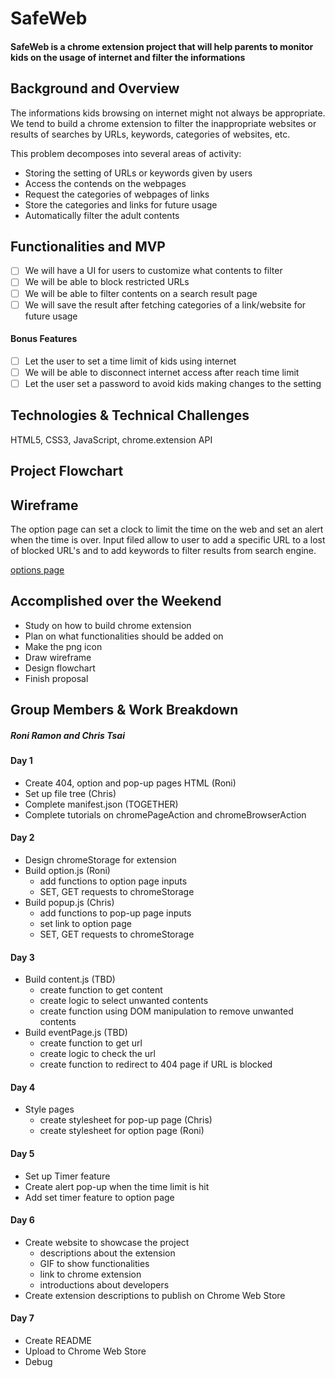 # SafeWeb
#### SafeWeb is a chrome extension project that will help parents to monitor kids on the usage of internet and filter the informations

## Background and Overview
The informations kids browsing on internet might not always be appropriate. We tend to build a chrome extension to filter the inappropriate websites or results of searches by URLs, keywords, categories of websites, etc.

This problem decomposes into several areas of activity:
* Storing the setting of URLs or keywords given by users
* Access the contends on the webpages
* Request the categories of webpages of links
* Store the categories and links for future usage
* Automatically filter the adult contents

## Functionalities and MVP
- [ ] We will have a UI for users to customize what contents to filter
- [ ] We will be able to block restricted URLs
- [ ] We will be able to filter contents on a search result page
- [ ] We will save the result after fetching categories of a link/website for future usage

#### Bonus Features
- [ ] Let the user to set a time limit of kids using internet
- [ ] We will be able to disconnect internet access after reach time limit
- [ ] Let the user set a password to avoid kids making changes to the setting

## Technologies & Technical Challenges
HTML5, CSS3, JavaScript, chrome.extension API


## Project Flowchart

## Wireframe

The option page can set a clock to limit the time on the web and set an alert when the time is over.
Input filed allow to user to add a specific URL to a lost of blocked URL's and to add keywords to filter results from search engine. 

[options page](images/safeWeb-options_v2.png)

## Accomplished over the Weekend
* Study on how to build chrome extension
* Plan on what functionalities should be added on
* Make the png icon
* Draw wireframe
* Design flowchart
* Finish proposal

## Group Members & Work Breakdown
##### Roni Ramon and Chris Tsai

#### Day 1
* Create 404, option and pop-up pages HTML (Roni)
* Set up file tree (Chris)
* Complete manifest.json (TOGETHER)
* Complete tutorials on chromePageAction and chromeBrowserAction

#### Day 2
* Design chromeStorage for extension
* Build option.js (Roni)
  * add functions to option page inputs
  * SET, GET requests to chromeStorage
* Build popup.js (Chris)
  * add functions to pop-up page inputs
  * set link to option page
  * SET, GET requests to chromeStorage

#### Day 3
* Build content.js (TBD)
  * create function to get content
  * create logic to select unwanted contents
  * create function using DOM manipulation to remove unwanted contents
* Build eventPage.js (TBD)
  * create function to get url
  * create logic to check the url
  * create function to redirect to 404 page if URL is blocked

#### Day 4
* Style pages
  * create stylesheet for pop-up page (Chris)
  * create stylesheet for option page (Roni)

#### Day 5
* Set up Timer feature
* Create alert pop-up when the time limit is hit
* Add set timer feature to option page

#### Day 6
* Create website to showcase the project
  * descriptions about the extension
  * GIF to show functionalities
  * link to chrome extension
  * introductions about developers
* Create extension descriptions to publish on Chrome Web Store

#### Day 7
* Create README
* Upload to Chrome Web Store
* Debug
